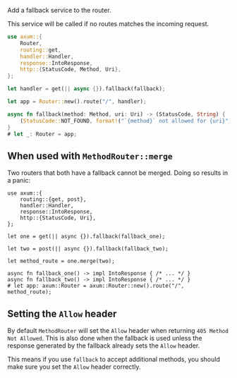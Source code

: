 Add a fallback service to the router.

This service will be called if no routes matches the incoming request.

```rust
use axum::{
    Router,
    routing::get,
    handler::Handler,
    response::IntoResponse,
    http::{StatusCode, Method, Uri},
};

let handler = get(|| async {}).fallback(fallback);

let app = Router::new().route("/", handler);

async fn fallback(method: Method, uri: Uri) -> (StatusCode, String) {
    (StatusCode::NOT_FOUND, format!("`{method}` not allowed for {uri}"))
}
# let _: Router = app;
```

## When used with `MethodRouter::merge`

Two routers that both have a fallback cannot be merged. Doing so results in a
panic:

```rust,should_panic
use axum::{
    routing::{get, post},
    handler::Handler,
    response::IntoResponse,
    http::{StatusCode, Uri},
};

let one = get(|| async {}).fallback(fallback_one);

let two = post(|| async {}).fallback(fallback_two);

let method_route = one.merge(two);

async fn fallback_one() -> impl IntoResponse { /* ... */ }
async fn fallback_two() -> impl IntoResponse { /* ... */ }
# let app: axum::Router = axum::Router::new().route("/", method_route);
```

## Setting the `Allow` header

By default `MethodRouter` will set the `Allow` header when returning `405 Method
Not Allowed`. This is also done when the fallback is used unless the response
generated by the fallback already sets the `Allow` header.

This means if you use `fallback` to accept additional methods, you should make
sure you set the `Allow` header correctly.

